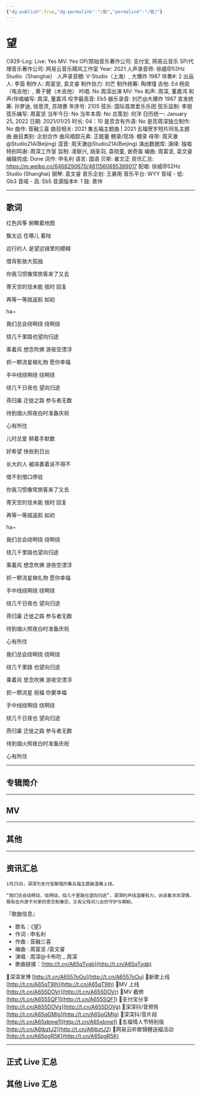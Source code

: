 ```yaml
---
{"dg-publish":true,"dg-permalink":"/是","permalink":"/是/"}
---
```



# 望

C929-Log:
Live: Yes
MV: Yes
OP/原始音乐著作公司: 支付宝, 网易云音乐
SP/代理音乐著作公司: 网易云音乐飓风工作室
Year: 2021
人声录音师: 徐威@52Hz Studio（Shanghai）
人声录音棚: V-Studio（上海）, 大爆炸 1987
伴奏#: 2
出品人: 李茵
制作人: 周富坚, 袁文睿
制作协力: 刘芒
制作统筹: 陶律瑾
吉他: Ed 杨奕（电吉他）, 黄子健（木吉他）
吟唱: No
周深出演 MV: Yes
和声: 周深, 董嘉鸿
和声/伴唱编写: 周深, 董嘉鸿
咬字最高音: Eb5
器乐录音: 刘芒@大爆炸 1987
宣发统筹: 孙梦迪, 徐思灵, 苏琦惠
年序号: 2105
弦乐: 国际首席爱乐乐团
弦乐监制: 李朋
弦乐编写: 周富坚
当年今日: No
当年本周: No
总策划: 何洋
日历统一: January 25, 2022
日期: 2021/01/25
时长: 04：10
是否含有外语: No
是否周深独立制作: No
曲作: 音融三喜
曲目相关: 2021 集五福主题曲 | 2021 五福贺岁短片同名主题曲
曲目类别: 企划合作
曲风唱腔元素: 正能量
棚录/现场: 棚录
母带: 周天澈@Studio21A(Beijing)
混音: 周天澈@Studio21A(Beijing)
演出数据库:
演绎: 独唱
特别鸣谢: 周深工作室
监制: 凌联兴, 胡圣羽, 袁晓童, 谢奇笛
编曲: 周富坚, 袁文睿
编辑完成: Done
词作: 申名利
语言: 国语
贝斯: 崔文正
资讯汇总: https://m.weibo.cn/6466290670/4611560695399017
配唱: 徐威@52Hz Studio (Shanghai)
钢琴: 袁文睿
音乐企划: 王暴雨
音乐平台: WYY
音域 - 低: Gb3
音域 - 高: Eb5
音源版本#: 1
鼓: 景帅

---

## 歌词

红色风筝 俯瞰着地图

飘太远 在哪儿 着陆

远行的人 是望远镜里的模糊

借背影放大孤独

你我习惯像常旅客来了又去

寄天空的信未能 按时 回复

再等一等就返航 如初

ha~

我们总会绕啊绕 绕啊绕

绕几千里路也望向归途

乘着风 想念吹拂 游夜空漂浮

抓一颗流星做礼物 愿你幸福

手中线绕啊绕 绕啊绕

绕几千日夜也 望向归途

燕归巢 迁徙之路 参与者无数

待到烟火照夜白时准备庆祝

心有所住

儿时总爱 掰着手默数

好希望 快些到日出

长大的人 被挟裹着说不得不

借不到借口停驻

你我习惯像常旅客来了又去

寄天空的信未能 按时 回复

再等一等就返航 如初

ha~

我们总会绕啊绕 绕啊绕

绕几千里路也望向归途

乘着风 想念吹拂 游夜空漂浮

抓一颗流星做礼物 愿你幸福

手中线绕啊绕 绕啊绕

绕几千日夜也 望向归途

燕归巢 迁徙之路 参与者无数

待到烟火照夜白时准备庆祝

心有所住

我们总会绕啊绕 绕啊绕

绕几千里路 也望向归途

乘着风 思念吹拂 游夜空漂浮

抓一颗流星 祝福 你要幸福

手中线绕啊绕 绕啊绕

绕几千日夜也 望向归途

燕归巢 迁徙之路 参与者无数

待到烟火照夜白时准备庆祝

心有所住

---

## 专辑简介

---

## MV

---

## 其他

---

## 资讯汇总

    1月25日，深深为支付宝献唱的集五福主题曲温暖上线。

    “我们总会绕啊绕，绕啊绕，绕几千里路也望向归途”，深深的声线温暖有力，诉说着浓浓深情，既有在外游子对家的思念和眷恋，又有父母对儿女的守护与期盼。

『歌曲信息』

- 歌名：《望》
- 作词 : 申名利
- 作曲 : 音融三喜
- 编曲 : 周富坚 /袁文睿
- 演唱 : 周深@卡布叻 _ 周深
- 歌曲链接：[http://t.cn/A65qTyqb](http://t.cn/A65qTyqb)

💫深深发博 [http://t.cn/A6557oOu](http://t.cn/A6557oOu)
💫新歌上线 [http://t.cn/A65qT9Ih](http://t.cn/A65qT9Ih)
💫MV 上线 [http://t.cn/A655DOVr](http://t.cn/A655DOVr)
💫MV 截修 [http://t.cn/A655SQF1](http://t.cn/A655SQF1)
💫支付宝分享 [http://t.cn/A655DOVg](http://t.cn/A655DOVg)
💫深深抖/音预告 [http://t.cn/A65qGMIg](http://t.cn/A65qGMIg)
💫深深抖/音片段 [http://t.cn/A65xbme1](http://t.cn/A65xbme1)
💫五福情人节特别版 [http://t.cn/A6tbztJ2](http://t.cn/A6tbztJ2)
💫网易云听歌锦鲤送福活动 [http://t.cn/A65pgR5K](http://t.cn/A65pgR5K)

---

## 正式 Live 汇总

## 其他 Live 汇总
